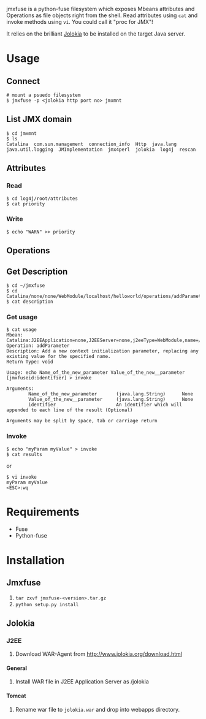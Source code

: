 jmxfuse is a python-fuse filesystem which exposes Mbeans attributes and Operations as file objects right from the shell. Read attributes using `cat` and invoke methods using `vi`. You could call it "proc for JMX"!

It relies on the brilliant [Jolokia](http://www.jolokia.org/) to be installed on the target Java server.

# Usage #

## Connect ##
```
# mount a psuedo filesystem
$ jmxfuse -p <jolokia http port no> jmxmnt
```

## List JMX domain ##
```
$ cd jmxmnt
$ ls
Catalina  com.sun.management  connection_info  Http  java.lang  java.util.logging  JMImplementation  jmx4perl  jolokia  log4j  rescan
```

## Attributes ##

### Read ###
```
$ cd log4j/root/attributes
$ cat priority
```

### Write ###
```
$ echo "WARN" >> priority
```

## Operations ##

## Get Description ##

```
$ cd ~/jmxfuse
$ cd Catalina/none/none/WebModule/localhost/helloworld/operations/addParameter
$ cat description
```

### Get usage ###
```
$ cat usage
Mbean: Catalina:J2EEApplication=none,J2EEServer=none,j2eeType=WebModule,name=//localhost/helloworld
Operation: addParameter
Description: Add a new context initialization parameter, replacing any existing value for the specified name.
Return Type: void

Usage: echo Name_of_the_new_parameter Value_of_the_new__parameter [jmxfuseid:identifier] > invoke

Arguments:
        Name_of_the_new_parameter       (java.lang.String)      None
        Value_of_the_new__parameter     (java.lang.String)      None
        identifier                      An identifier which will appended to each line of the result (Optional)

Arguments may be split by space, tab or carriage return
```

### Invoke ###
```
$ echo "myParam myValue" > invoke
$ cat results
```
or
```
$ vi invoke
myParam myValue
<ESC>:wq
```

# Requirements #

  * Fuse
  * Python-fuse

# Installation #

## Jmxfuse ##

  1. `tar zxvf jmxfuse-<version>.tar.gz`
  1. `python setup.py install`

## Jolokia ##

### J2EE ###

  1. Download WAR-Agent from http://www.jolokia.org/download.html

#### General ####

  1. Install WAR file in J2EE Application Server as /jolokia

#### Tomcat ####

  1. Rename war file to `jolokia.war` and drop into webapps directory.